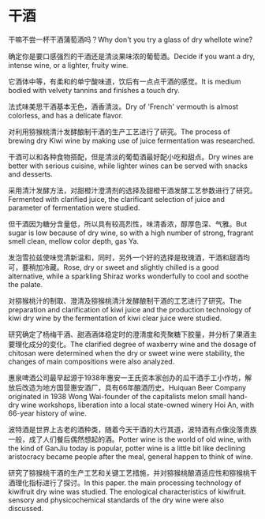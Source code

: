 # 干酒

<p><span class="chinese">干嘛不尝一杯干酒蒲萄酒吗？</span><span class="english">Why don't you try a glass of dry whellote wine?</span></p>

<p><span class="chinese">确定你是要口感强烈的干酒还是清淡果味浓的葡萄酒。</span><span class="english">Decide if you want a dry, intense wine, or a lighter, fruity wine.</span></p>

<p><span class="chinese">它酒体中等，有柔和的单宁酸味道，饮后有一点点干酒的感觉。</span><span class="english">It is medium bodied with velvety tannins and finishes a touch dry.</span></p>

<p><span class="chinese">法式味美思干酒基本无色，酒香清淡。</span><span class="english">Dry of 'French' vermouth is almost colorless, and has a delicate flavor.</span></p>

<p><span class="chinese">对利用猕猴桃清汁发酵酿制干酒的生产工艺进行了研究。</span><span class="english">The process of brewing dry Kiwi wine by making use of juice fermentation was researched.</span></p>

<p><span class="chinese">干酒可以和各种食物搭配，但是清淡的葡萄酒最好配小吃和甜点。</span><span class="english">Dry wines are better with serious cuisine, while lighter wines can be served with snacks and desserts.</span></p>

<p><span class="chinese">采用清汁发酵方法，对甜橙汁澄清剂的选择及甜橙干酒发酵工艺参数进行了研究。</span><span class="english">Fermented with clarified juice, the clarificant selection of juice and parameter of fermentation were studied.</span></p>

<p><span class="chinese">但干酒因为糖分含量低，所以具有较高烈性，味清香浓，醇厚色深、气雅。</span><span class="english">But sugar is low because of dry wine, so with a high number of strong, fragrant smell clean, mellow color depth, gas Ya.</span></p>

<p><span class="chinese">发泡雪拉兹使味觉清新温和，同时，另外一个好的选择是玫瑰酒，干酒和甜酒均可，要稍加冷藏。</span><span class="english">Rose, dry or sweet and slightly chilled is a good alternative, while a sparkling Shiraz works wonderfully to cool and soothe the palate.</span></p>

<p><span class="chinese">对猕猴桃汁的制取、澄清及猕猴桃清汁发酵酿制干酒的工艺进行了研究。</span><span class="english">The preparation and clarification of kiwi juice and the production technology of kiwi dry wine by the fermentation of kiwi clear juice were studied.</span></p>

<p><span class="chinese">研究确定了杨梅干酒、甜酒酒体稳定时的澄清度和壳聚糖下胶量，并分析了果酒主要理化成分的变化。</span><span class="english">The clarified degree of waxberry wine and the dosage of chitosan were determined when the dry or sweet wine were stability, the changes of main compositions were also analyzed.</span></p>

<p><span class="chinese">惠泉啤酒公司最早起源于1938年惠安一王氏资本家创办的瓜干酒手工小作坊，解放后改造为地方国营惠安酒厂，具有66年酿酒历史。</span><span class="english">Huiquan Beer Company originated in 1938 Wong Wai-founder of the capitalists melon small hand-dry wine workshops, liberation into a local state-owned winery Hoi An, with 66-year history of wine.</span></p>

<p><span class="chinese">波特酒是世界上古老的酒种类，随着今天干酒的大行其道，波特酒有点像没落贵族一般，成了人们餐后偶然想起的酒。</span><span class="english">Potter wine is the world of old wine, with the kind of GanJiu today is popular, potter wine is a little bit like declining aristocracy became people after the meal, general happen to think of wine.</span></p>

<p><span class="chinese">研究了猕猴桃干酒的生产工艺和关键工艺措施，并对猕猴桃酿酒适应性和猕猴桃干酒理化指标进行了探讨。</span><span class="english">In this paper. the main processing technology of kiwifruit dry wine was studied. The enological characteristics of kiwifruit. sensory and physicochemical standards of the dry wine were also discussed.</span></p>

